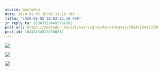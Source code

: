 ```yaml
---
source: mastodon
date: 2020-01-05 16:02:11.19 +00
title: "2020-01-05 16:02:11.19 +00"
in_reply_to: 103431534493756392
post_uri: https://mastodon.social/users/gravely/statuses/103431545237500811
post_id: 103431545237500811
---
```




![](/images/23557975.png)

![](/images/23557977.png)

![](/images/23557982.png)

